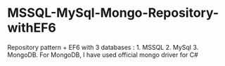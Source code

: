 # MSSQL-MySql-Mongo-Repository-withEF6
Repository pattern + EF6 with 3 databases : 1. MSSQL 2. MySql 3. MongoDB. For MongoDB, I have used official mongo driver for C#




